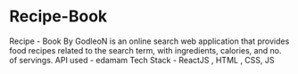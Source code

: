 # Recipe-Book
Recipe - Book By GodleoN is an online search web application that provides food recipes related to the search term, with ingredients, calories, and no. of servings. API used - edamam Tech Stack - ReactJS , HTML , CSS, JS
